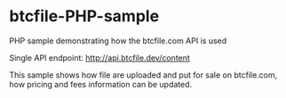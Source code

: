 btcfile-PHP-sample
==================

PHP sample demonstrating how the btcfile.com API is used

Single API endpoint: http://api.btcfile.dev/content

This sample shows how file are uploaded and put for sale on btcfile.com, how pricing and fees information can be updated.
